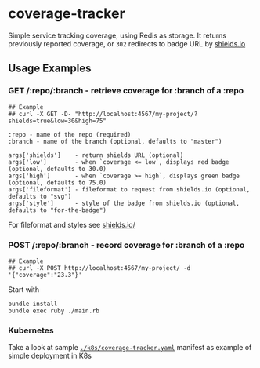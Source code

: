# coverage-tracker
Simple service tracking coverage, using Redis as storage. It returns previously reported coverage, or `302` redirects to badge URL by [shields.io](https://shields.io/)

## Usage Examples

### GET /:repo/:branch - retrieve coverage for :branch of a :repo

    ## Example
    ## curl -X GET -D- "http://localhost:4567/my-project/?shields=true&low=30&high=75"

    :repo - name of the repo (required)
    :branch - name of the branch (optional, defaults to "master")

    args['shields']    - return shields URL (optional)
    args['low']        - when `coverage <= low`, displays red badge (optional, defaults to 30.0)
    args['high']       - when `coverage >= high`, displays green badge (optional, defaults to 75.0)
    args['fileformat'] - fileformat to request from shields.io (optional, defaults to "svg")
    args['style']      - style of the badge from shields.io (optional, defaults to "for-the-badge")


For fileformat and styles see [shields.io/](https://shields.io/)



### POST /:repo/:branch - record coverage for :branch of a :repo

    ## Example
    ## curl -X POST http://localhost:4567/my-project/ -d '{"coverage":"23.3"}'



Start with

    bundle install
    bundle exec ruby ./main.rb

### Kubernetes
Take a look at sample [`./k8s/coverage-tracker.yaml`](./k8s/coverage-tracker.yaml) manifest as example of simple deployment in K8s
